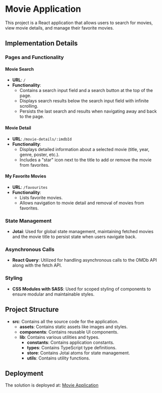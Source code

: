 # Movie Application

This project is a React application that allows users to search for movies, view movie details, and manage their favorite movies.

## Implementation Details

### Pages and Functionality

#### Movie Search
- **URL**: `/`
- **Functionality**:
  - Contains a search input field and a search button at the top of the page.
  - Displays search results below the search input field with infinite scrolling.
  - Persists the last search and results when navigating away and back to the page.

#### Movie Detail
- **URL**: `/movie-details/:imdbId`
- **Functionality**:
  - Displays detailed information about a selected movie (title, year, genre, poster, etc.).
  - Includes a "star" icon next to the title to add or remove the movie from favorites.

#### My Favorite Movies
- **URL**: `/favourites`
- **Functionality**:
  - Lists favorite movies.
  - Allows navigation to movie detail and removal of movies from favorites.

### State Management

- **Jotai**: Used for global state management, maintaining fetched movies and the movie title to persist state when users navigate back.

### Asynchronous Calls

- **React Query**: Utilized for handling asynchronous calls to the OMDb API along with the fetch API.

### Styling

- **CSS Modules with SASS**: Used for scoped styling of components to ensure modular and maintainable styles.

## Project Structure

- **src**: Contains all the source code for the application.
  - **assets**: Contains static assets like images and styles.
  - **components**: Contains reusable UI components.
  - **lib**: Contains various utilities and types.
    - **constants**: Contains application constants.
    - **types**: Contains TypeScript type definitions.
    - **store**: Contains Jotai atoms for state management.
    - **utils**: Contains utility functions.

## Deployment

The solution is deployed at: [Movie Application](https://mareksutora.github.io/movie-database/)
